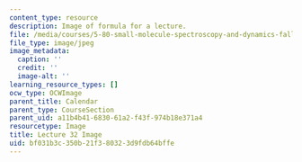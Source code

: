 ```yaml
---
content_type: resource
description: Image of formula for a lecture.
file: /media/courses/5-80-small-molecule-spectroscopy-and-dynamics-fall-2008/bf031b3c350b21f380323d9fdb64bffe_lec32image.jpg
file_type: image/jpeg
image_metadata:
  caption: ''
  credit: ''
  image-alt: ''
learning_resource_types: []
ocw_type: OCWImage
parent_title: Calendar
parent_type: CourseSection
parent_uid: a11b4b41-6830-61a2-f43f-974b18e371a4
resourcetype: Image
title: Lecture 32 Image
uid: bf031b3c-350b-21f3-8032-3d9fdb64bffe
---
```

